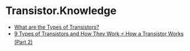 # Transistor.Knowledge
- [What are the Types of Transistors?](https://youtu.be/HpicBoV9g_k)
- [9 Types of Transistors and How They Work ⚡ How a Transistor Works (Part 2)](https://youtu.be/wEHSpsSZ3d8)
